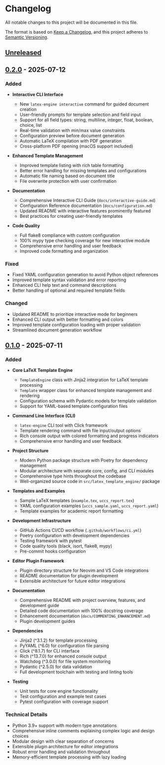 # Changelog

All notable changes to this project will be documented in this file.

The format is based on [Keep a Changelog](https://keepachangelog.com/en/1.0.0/),
and this project adheres to [Semantic Versioning](https://semver.org/spec/v2.0.0.html).

## [Unreleased]

## [0.2.0] - 2025-07-12

### Added
- **Interactive CLI Interface**
  - New `latex-engine interactive` command for guided document creation
  - User-friendly prompts for template selection and field input
  - Support for all field types: string, multiline, integer, float, boolean, choice, list
  - Real-time validation with min/max value constraints
  - Configuration preview before document generation
  - Automatic LaTeX compilation with PDF generation
  - Cross-platform PDF opening (macOS support included)

- **Enhanced Template Management**
  - Improved template listing with rich table formatting
  - Better error handling for missing templates and configurations
  - Automatic file naming based on document title
  - File overwrite protection with user confirmation

- **Documentation**
  - Comprehensive Interactive CLI Guide (`docs/interactive-guide.md`)
  - Configuration Reference documentation (`docs/configuration.md`)
  - Updated README with interactive features prominently featured
  - Best practices for creating user-friendly templates

- **Code Quality**
  - Full flake8 compliance with custom configuration
  - 100% mypy type checking coverage for new interactive module
  - Comprehensive error handling and user feedback
  - Improved code formatting and organization

### Fixed
- Fixed YAML configuration generation to avoid Python object references
- Improved template syntax validation and error reporting
- Enhanced CLI help text and command descriptions
- Better handling of optional and required template fields

### Changed
- Updated README to prioritize interactive mode for beginners
- Enhanced CLI output with better formatting and colors
- Improved template configuration loading with proper validation
- Streamlined document generation workflow

## [0.1.0] - 2025-07-11

### Added
- **Core LaTeX Template Engine**
  - `TemplateEngine` class with Jinja2 integration for LaTeX template processing
  - `Template` wrapper class for enhanced template management and rendering
  - Configuration schema with Pydantic models for template validation
  - Support for YAML-based template configuration files

- **Command Line Interface (CLI)**
  - `latex-engine` CLI tool with Click framework
  - Template rendering command with file input/output options
  - Rich console output with colored formatting and progress indicators
  - Comprehensive error handling and user feedback

- **Project Structure**
  - Modern Python package structure with Poetry for dependency management
  - Modular architecture with separate core, config, and CLI modules
  - Comprehensive type hints throughout the codebase
  - Well-organized source code in `src/latex_template_engine/` package

- **Templates and Examples**
  - Sample LaTeX templates (`example.tex`, `uccs_report.tex`)
  - YAML configuration examples (`uccs_sample.yaml`, `uccs_report.yaml`)
  - Template examples for academic report formatting

- **Development Infrastructure**
  - GitHub Actions CI/CD workflow (`.github/workflows/ci.yml`)
  - Poetry configuration with development dependencies
  - Testing framework with pytest
  - Code quality tools (black, isort, flake8, mypy)
  - Pre-commit hooks configuration

- **Editor Plugin Framework**
  - Plugin directory structure for Neovim and VS Code integrations
  - README documentation for plugin development
  - Extensible architecture for future editor integrations

- **Documentation**
  - Comprehensive README with project overview, features, and development guide
  - Detailed code documentation with 100% docstring coverage
  - Enhancement documentation (`docs/COMMENTING_ENHANCEMENT.md`)
  - Plugin development guides

- **Dependencies**
  - Jinja2 (^3.1.2) for template processing
  - PyYAML (^6.0) for configuration file parsing
  - Click (^8.1.7) for CLI interface
  - Rich (^13.7.0) for enhanced console output
  - Watchdog (^3.0.0) for file system monitoring
  - Pydantic (^2.5.0) for data validation
  - Full development toolchain with testing and linting tools

- **Testing**
  - Unit tests for core engine functionality
  - Test configuration and example test cases
  - Pytest configuration with coverage support

### Technical Details
- Python 3.9+ support with modern type annotations
- Comprehensive inline comments explaining complex logic and design choices
- Modular design with clear separation of concerns
- Extensible plugin architecture for editor integrations
- Robust error handling and validation throughout
- Memory-efficient template processing with lazy loading

[Unreleased]: https://github.com/ddunnock/latex-template-engine/compare/v0.2.0...HEAD
[0.2.0]: https://github.com/ddunnock/latex-template-engine/compare/v0.1.0...v0.2.0
[0.1.0]: https://github.com/ddunnock/latex-template-engine/releases/tag/v0.1.0
